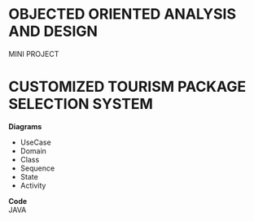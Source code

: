 # OBJECTED ORIENTED ANALYSIS AND DESIGN <br/>
MINI PROJECT
  
# CUSTOMIZED TOURISM PACKAGE SELECTION SYSTEM

**Diagrams**
<ul>
  <li>UseCase</li> 
  <li>Domain</li> 
  <li>Class</li> 
  <li>Sequence</li> 
  <li>State</li> 
  <li>Activity</li> 
</ul>

**Code** <br />
JAVA

